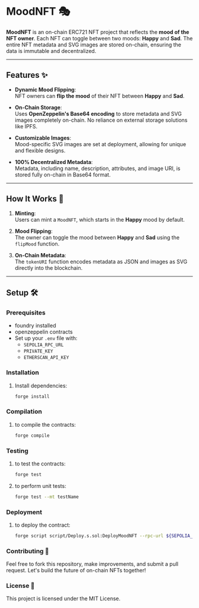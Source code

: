 # MoodNFT 🎭

**MoodNFT** is an on-chain ERC721 NFT project that reflects the **mood of the NFT owner**. Each NFT can toggle between two moods: **Happy** and **Sad**. The entire NFT metadata and SVG images are stored on-chain, ensuring the data is immutable and decentralized.

---

## Features ✨

- **Dynamic Mood Flipping**:  
  NFT owners can **flip the mood** of their NFT between **Happy** and **Sad**.

- **On-Chain Storage**:  
  Uses **OpenZeppelin's Base64 encoding** to store metadata and SVG images completely on-chain. No reliance on external storage solutions like IPFS.
  
- **Customizable Images**:  
  Mood-specific SVG images are set at deployment, allowing for unique and flexible designs.

- **100% Decentralized Metadata**:  
  Metadata, including name, description, attributes, and image URI, is stored fully on-chain in Base64 format.

---

## How It Works 🚀

1. **Minting**:  
   Users can mint a `MoodNFT`, which starts in the **Happy** mood by default.
   
2. **Mood Flipping**:  
   The owner can toggle the mood between **Happy** and **Sad** using the `flipMood` function.

3. **On-Chain Metadata**:  
   The `tokenURI` function encodes metadata as JSON and images as SVG directly into the blockchain.

---

## Setup 🛠️

### Prerequisites

- foundry installed
- openzeppelin contracts
- Set up your `.env` file with:
  - `SEPOLIA_RPC_URL`
  - `PRIVATE_KEY`
  - `ETHERSCAN_API_KEY`

### Installation

1. Install dependencies:  
   ```bash
   forge install

### Compilation
1. to compile the contracts:  
   ```bash
   forge compile

### Testing
1. to test the contracts:  
   ```bash
   forge test
2. to perform unit tests:
    ```bash
    forge test --mt testName


### Deployment
1. to deploy the contract:  
   ```bash
   forge script script/Deploy.s.sol:DeployMoodNFT --rpc-url ${SEPOLIA_RPC_URL} --private-key ${PRIVATE_KEY}--broadcast

### Contributing 🤝
Feel free to fork this repository, make improvements, and submit a pull request. Let's build the future of on-chain NFTs together!

### License 📜
This project is licensed under the MIT License.


